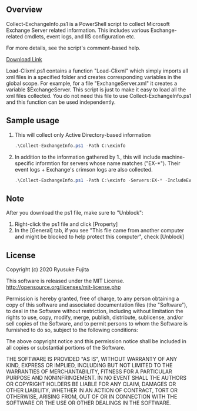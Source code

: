 ## Overview
Collect-ExchangeInfo.ps1 is a PowerShell script to collect Microsoft Exchange Server related information.  This includes various Exchange-related cmdlets, event logs, and IIS configuration etc.  

For more details, see the script's comment-based help.

[Download Link](https://github.com/jpmessaging/CollectExchangeInfo/releases/download/v2020-08-08/Collect-ExchangeInfo.ps1)

Load-Clixml.ps1 contains a function "Load-Clixml" which simply imports all xml files in a specified folder and creates corresponding variables in the global scope. For example, for a file "ExchangeServer.xml" it creates a variable $ExchangeServer.  This script is just to make it easy to load all the xml files collected.  You do not need this file to use Collect-ExchangeInfo.ps1 and this function can be used independently.

## Sample usage
1. This will collect only Active Directory-based information  

    ```PowerShell
    .\Collect-ExchangeInfo.ps1 -Path C:\exinfo
    ```

2. In addition to the information gathered by 1., this will include machine-specific informtion for servers whose name matches ("EX-*").  Their event logs + Exchange's crimson logs are also collected.

    ```PowerShell
    .\Collect-ExchangeInfo.ps1 -Path C:\exinfo -Servers:EX-* -IncludeEventLogsWithCrimson
    ```

## Note
After you download the ps1 file, make sure to "Unblock":

1. Right-click the ps1 file and click [Property]
2. In the [General] tab, if you see "This file came from another computer and might be blocked to help protect this computer", check [Unblock]

## License
Copyright (c) 2020 Ryusuke Fujita

This software is released under the MIT License.  
http://opensource.org/licenses/mit-license.php

Permission is hereby granted, free of charge, to any person obtaining a copy of this software and associated documentation files (the "Software"), to deal in the Software without restriction, including without limitation the rights to use, copy, modify, merge, publish, distribute, sublicense, and/or sell copies of the Software, and to permit persons to whom the Software is furnished to do so, subject to the following conditions:

The above copyright notice and this permission notice shall be included in all copies or substantial portions of the Software.

THE SOFTWARE IS PROVIDED "AS IS", WITHOUT WARRANTY OF ANY KIND, EXPRESS OR IMPLIED, INCLUDING BUT NOT LIMITED TO THE WARRANTIES OF MERCHANTABILITY, FITNESS FOR A PARTICULAR PURPOSE AND NONINFRINGEMENT. IN NO EVENT SHALL THE AUTHORS OR COPYRIGHT HOLDERS BE LIABLE FOR ANY CLAIM, DAMAGES OR OTHER LIABILITY, WHETHER IN AN ACTION OF CONTRACT, TORT OR OTHERWISE, ARISING FROM, OUT OF OR IN CONNECTION WITH THE SOFTWARE OR THE USE OR OTHER DEALINGS IN THE SOFTWARE.